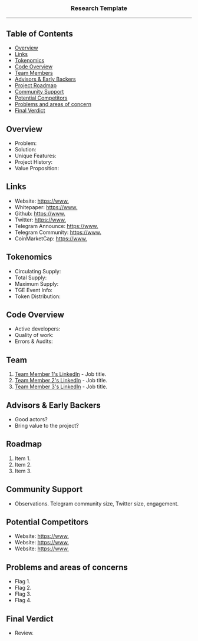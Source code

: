 <h3 align="center">Research Template</h3>

---

## Table of Contents

- [Overview](#Overview)
- [Links](#Links)
- [Tokenomics](#Tokenomics)
- [Code Overview](#Code)
- [Team Members](#Team) 
- [Advisors & Early Backers](#Advisors)
- [Project Roadmap](#Roadmap)
- [Community Support](#Community)
- [Potential Competitors](#Competitors)
- [Problems and areas of concern](#Problems)
- [Final Verdict](#Verdict)

## Overview <a name = "Overview"></a>
  - Problem:
  - Solution:
  - Unique Features:
  - Project History:
  - Value Proposition:
  
## Links <a name = "Links"></a>
  - Website: [https://www.](https://www.link1.com/)
  - Whitepaper: [https://www.](https://www.link2.com/)
  - Github: [https://www.](https://www.link3.com/)
  - Twitter: [https://www.](https://www.link3.com/)
  - Telegram Announce: [https://www.](https://www.link3.com/)
  - Telegram Community: [https://www.](https://www.link3.com/)
  - CoinMarketCap: [https://www.](https://www.link1.com/)

## Tokenomics <a name = "Tokenomics"></a>
  - Circulating Supply:
  - Total Supply:
  - Maximum Supply:
  - TGE Event Info:
  - Token Distribution:

## Code Overview <a name = "Code"></a>
  - Active developers:
  - Quality of work:
  - Errors & Audits:

## Team <a name = "Team"></a>
1. [Team Member 1's LinkedIn](https://www.linkedin.com) - Job title.
2. [Team Member 2's LinkedIn](https://www.linkedin.com) - Job title.
3. [Team Member 3's LinkedIn](https://www.linkedin.com) - Job title.

## Advisors & Early Backers <a name = "Advisors"></a>
  - Good actors?
  - Bring value to the project?

## Roadmap <a name = "Roadmap"></a>
1. Item 1.
2. Item 2.
3. Item 3.

## Community Support <a name = "Community"></a>
- Observations. Telegram community size, Twitter size, engagement.

## Potential Competitors <a name = "Competitors"></a>
- Website: [https://www.](https://www.link1.com/)
- Website: [https://www.](https://www.link1.com/)
- Website: [https://www.](https://www.link1.com/)

## Problems and areas of concerns<a name = "Problems"></a>
- Flag 1.
- Flag 2.
- Flag 3.
- Flag 4.

## Final Verdict <a name = "Verdict"></a>
- Review.
